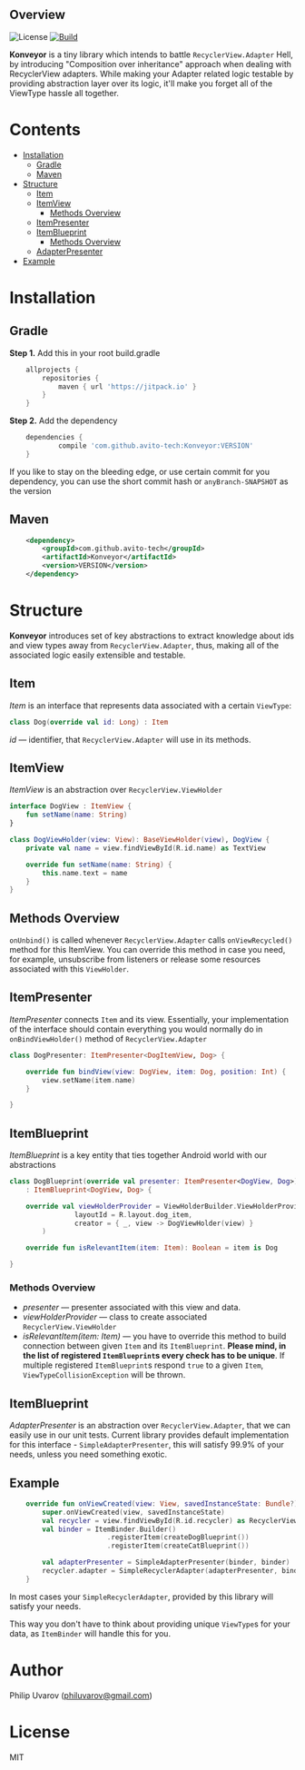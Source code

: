 ## Overview

![License](https://img.shields.io/badge/license-MIT-blue.svg)
[![Build](https://jitpack.io/v/avito-tech/Konveyor.svg)](https://jitpack.io/#avito-tech/Konveyor)

**Konveyor** is a tiny library which intends to battle `RecyclerView.Adapter` Hell, by introducing "Composition over inheritance"
 approach when dealing with RecyclerView adapters. While making your Adapter related logic testable by
 providing abstraction layer over its logic, it'll make you forget all of the ViewType hassle all together. 

# Contents

* [Installation](#installation)
    * [Gradle](#installation-gradle)
    * [Maven](#installation-maven)
* [Structure](#structure)
  * [Item](#item)
  * [ItemView](#itemview)
     * [Methods Overview](#itemview-methods)
  * [ItemPresenter](#item-presenter)
  * [ItemBlueprint](#item-blueprint)
    * [Methods Overview](#item-blueprint-methods)
  * [AdapterPresenter](#adapter-presenter)
* [Example](#example)

# <a name="installation" />Installation

## <a name="installation-gradle" />Gradle
**Step 1.** Add this in your root build.gradle

```groovy
	allprojects {
		repositories {
			maven { url 'https://jitpack.io' }
		}
	}
```

**Step 2.** Add the dependency
```groovy
	dependencies {
	        compile 'com.github.avito-tech:Konveyor:VERSION'
	}
```

If you like to stay on the bleeding edge, or use certain commit for you dependency,
you can use the short commit hash or `anyBranch-SNAPSHOT` as the version

## <a name="installation-maven" />Maven
```xml
	<dependency>
	    <groupId>com.github.avito-tech</groupId>
	    <artifactId>Konveyor</artifactId>
	    <version>VERSION</version>
	</dependency>
```

# <a name="structure" />Structure
**Konveyor** introduces set of key abstractions to extract knowledge about ids and view types away
from `RecyclerView.Adapter`, thus, making all of the associated logic easily extensible and testable.

## <a name="item" />Item
_Item_  is an interface that represents data associated with a certain `ViewType`:
```kotlin
class Dog(override val id: Long) : Item
```

_id_ — identifier, that `RecyclerView.Adapter` will use in its methods.

## <a name="itemview" />ItemView
_ItemView_  is an abstraction over `RecyclerView.ViewHolder` 

```kotlin
interface DogView : ItemView {
    fun setName(name: String)
}

class DogViewHolder(view: View): BaseViewHolder(view), DogView {
    private val name = view.findViewById(R.id.name) as TextView

    override fun setName(name: String) {
        this.name.text = name
    }
}
```

## <a name="itemview-methods" />Methods Overview
`onUnbind()` is called whenever `RecyclerView.Adapter` calls `onViewRecycled()` method for this ItemView.
 You can override this method in case you need, for example, unsubscribe from listeners or release some resources associated with this `ViewHolder`.  


## <a name="item-presenter" />ItemPresenter
_ItemPresenter_  connects `Item` and its view. Essentially, your implementation of the interface should contain everything you would normally do in `onBindViewHolder()` method of `RecyclerView.Adapter`

```kotlin
class DogPresenter: ItemPresenter<DogItemView, Dog> {

    override fun bindView(view: DogView, item: Dog, position: Int) {
        view.setName(item.name)
    }

}
```

## <a name="item-blueprint" />ItemBlueprint
_ItemBlueprint_ is a key entity that ties together Android world with our abstractions

```kotlin
class DogBlueprint(override val presenter: ItemPresenter<DogView, Dog>)
    : ItemBlueprint<DogView, Dog> {

    override val viewHolderProvider = ViewHolderBuilder.ViewHolderProvider(
                layoutId = R.layout.dog_item,
                creator = { _, view -> DogViewHolder(view) }
        )

    override fun isRelevantItem(item: Item): Boolean = item is Dog

}
```

### <a name="item-blueprint-methods" />Methods Overview

* _presenter_ — presenter associated with this view and data.
* _viewHolderProvider_ — class to create associated `RecyclerView.ViewHolder`
* _isRelevantItem(item: Item)_ — you have to override this method to build connection between given `Item` and its `ItemBlueprint`.
 **Please mind, in the list of registered `ItemBlueprint`s every check has to be unique**.
 If multiple registered `ItemBlueprint`s respond `true` to a given `Item`, `ViewTypeCollisionException` will be thrown. 


## <a name="item-blueprint" />ItemBlueprint
_AdapterPresenter_ is an abstraction over `RecyclerView.Adapter`, that we can easily use in our unit tests. 
Current library provides default implementation for this interface - `SimpleAdapterPresenter`, this will satisfy 99.9% of your needs, unless you need something exotic.


## <a name="example" />Example
```kotlin
    override fun onViewCreated(view: View, savedInstanceState: Bundle?) {
        super.onViewCreated(view, savedInstanceState)
        val recycler = view.findViewById(R.id.recycler) as RecyclerView
        val binder = ItemBinder.Builder()
                        .registerItem(createDogBlueprint())
                        .registerItem(createCatBlueprint())

        val adapterPresenter = SimpleAdapterPresenter(binder, binder)
        recycler.adapter = SimpleRecyclerAdapter(adapterPresenter, binder)
    }
```

In most cases your `SimpleRecyclerAdapter`, provided by this library will satisfy your needs.

This way you don't have to think about providing unique `ViewType`s for your data, as `ItemBinder` will handle this for you.

# Author
Philip Uvarov (philuvarov@gmail.com)

# License
MIT
